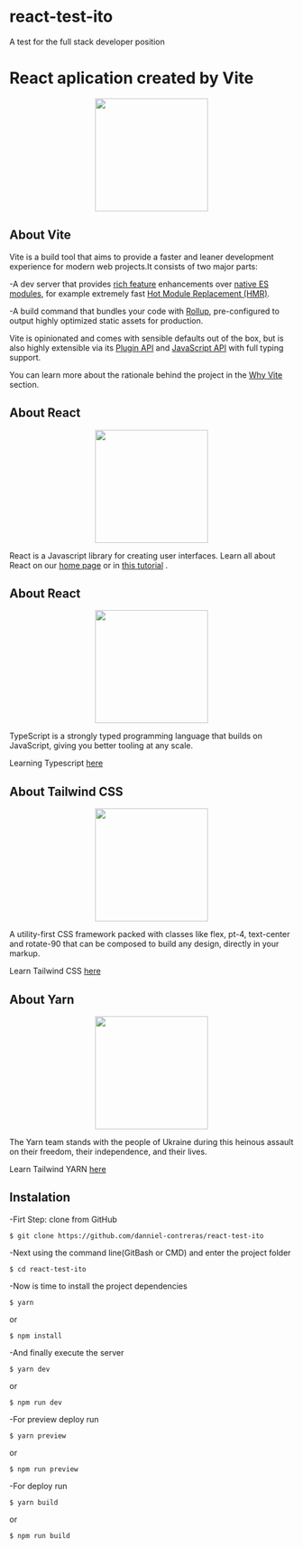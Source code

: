# react-test-ito
A test for the full stack developer position
# React aplication created by Vite
<p align="center"><img src="https://vitejs.dev/logo.svg" width="200"></p>

## About Vite

Vite is a build tool that aims to provide a faster and leaner development experience for modern web projects.It consists of two major parts:

-A dev server that provides [rich feature](https://vitejs.dev/guide/features.html) enhancements over [native ES modules](https://developer.mozilla.org/en-US/docs/Web/JavaScript/Guide/Modules), for example extremely fast [Hot Module Replacement (HMR)](https://vitejs.dev/guide/features.html#hot-module-replacement).

-A build command that bundles your code with [Rollup](https://rollupjs.org/), pre-configured to output highly optimized static assets for production.

Vite is opinionated and comes with sensible defaults out of the box, but is also highly extensible via its [Plugin API](https://vitejs.dev/guide/api-plugin.html) and [JavaScript API](https://vitejs.dev/guide/api-javascript.html) with full typing support.

You can learn more about the rationale behind the project in the [Why Vite](https://vitejs.dev/guide/why.html) section.

## About React
<p align="center"><img src="https://upload.wikimedia.org/wikipedia/commons/thumb/a/a7/React-icon.svg/2300px-React-icon.svg.png" width="200"></p>

React is a Javascript library for creating user interfaces. Learn all about React on our [home page](https://es.reactjs.org/) or in [this tutorial](https://es.reactjs.org/tutorial/tutorial.html) .

## About React
<p align="center"><img src="https://upload.wikimedia.org/wikipedia/commons/thumb/4/4c/Typescript_logo_2020.svg/640px-Typescript_logo_2020.svg.png" width="200"></p>

TypeScript is a strongly typed programming language that builds on JavaScript, giving you better tooling at any scale.

Learning Typescript [here](https://www.typescriptlang.org/)

## About Tailwind CSS
<p align="center"><img src="https://tailwindcss.com/_next/static/media/social-square.b622e290e82093c36cca57092ffe494f.jpg" width="200"></p>

A utility-first CSS framework packed with classes like flex, pt-4, text-center and rotate-90 that can be composed to build any design, directly in your markup.

Learn Tailwind CSS [here](https://tailwindcss.com/)

## About Yarn
<p align="center"><img src="https://classic.yarnpkg.com/assets/og_image.png" width="200"></p>

The Yarn team stands with the people of Ukraine during this heinous assault on their freedom, their independence, and their lives.

Learn Tailwind YARN [here](https://yarnpkg.com/)

## Instalation 

-Firt Step: clone from GitHub
```
$ git clone https://github.com/danniel-contreras/react-test-ito
```
-Next using the command line(GitBash or CMD) and enter the project folder
```
$ cd react-test-ito
```
-Now is time to install the project dependencies 
```
$ yarn
```
or
```
$ npm install
```
-And finally execute the server
```
$ yarn dev
```
or
```
$ npm run dev
```
-For preview deploy run 
```
$ yarn preview
```
or
```
$ npm run preview
```
-For deploy run 
```
$ yarn build
```
or
```
$ npm run build
```
